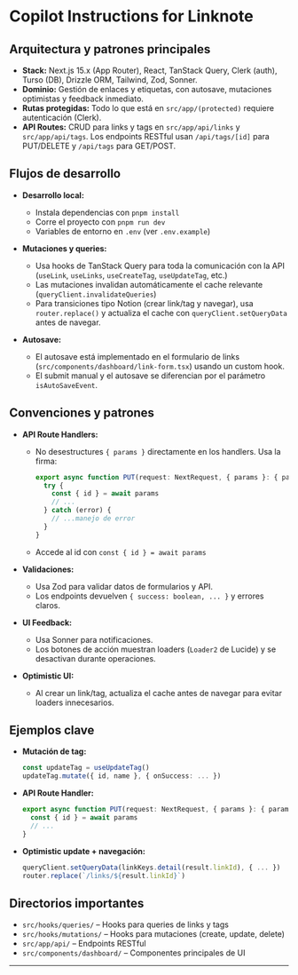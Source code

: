 # Copilot Instructions for Linknote

## Arquitectura y patrones principales

- **Stack:** Next.js 15.x (App Router), React, TanStack Query, Clerk (auth), Turso (DB), Drizzle ORM, Tailwind, Zod, Sonner.
- **Dominio:** Gestión de enlaces y etiquetas, con autosave, mutaciones optimistas y feedback inmediato.
- **Rutas protegidas:** Todo lo que está en `src/app/(protected)` requiere autenticación (Clerk).
- **API Routes:** CRUD para links y tags en `src/app/api/links` y `src/app/api/tags`. Los endpoints RESTful usan `/api/tags/[id]` para PUT/DELETE y `/api/tags` para GET/POST.

## Flujos de desarrollo

- **Desarrollo local:**

  - Instala dependencias con `pnpm install`
  - Corre el proyecto con `pnpm run dev`
  - Variables de entorno en `.env` (ver `.env.example`)

- **Mutaciones y queries:**

  - Usa hooks de TanStack Query para toda la comunicación con la API (`useLink`, `useLinks`, `useCreateTag`, `useUpdateTag`, etc.)
  - Las mutaciones invalidan automáticamente el cache relevante (`queryClient.invalidateQueries`)
  - Para transiciones tipo Notion (crear link/tag y navegar), usa `router.replace()` y actualiza el cache con `queryClient.setQueryData` antes de navegar.

- **Autosave:**
  - El autosave está implementado en el formulario de links (`src/components/dashboard/link-form.tsx`) usando un custom hook.
  - El submit manual y el autosave se diferencian por el parámetro `isAutoSaveEvent`.

## Convenciones y patrones

- **API Route Handlers:**

  - No desestructures `{ params }` directamente en los handlers. Usa la firma:
    ```typescript
    export async function PUT(request: NextRequest, { params }: { params: Promise<{ id: string }> }) {
      try {
        const { id } = await params
        // ...
      } catch (error) {
        // ...manejo de error
      }
    }
    ```
  - Accede al id con `const { id } = await params`

- **Validaciones:**

  - Usa Zod para validar datos de formularios y API.
  - Los endpoints devuelven `{ success: boolean, ... }` y errores claros.

- **UI Feedback:**

  - Usa Sonner para notificaciones.
  - Los botones de acción muestran loaders (`Loader2` de Lucide) y se desactivan durante operaciones.

- **Optimistic UI:**
  - Al crear un link/tag, actualiza el cache antes de navegar para evitar loaders innecesarios.

## Ejemplos clave

- **Mutación de tag:**

  ```typescript
  const updateTag = useUpdateTag()
  updateTag.mutate({ id, name }, { onSuccess: ... })
  ```

- **API Route Handler:**

  ```typescript
  export async function PUT(request: NextRequest, { params }: { params: Promise<{ id: string }> }) {
    const { id } = await params
    // ...
  }
  ```

- **Optimistic update + navegación:**
  ```typescript
  queryClient.setQueryData(linkKeys.detail(result.linkId), { ... })
  router.replace(`/links/${result.linkId}`)
  ```

## Directorios importantes

- `src/hooks/queries/` – Hooks para queries de links y tags
- `src/hooks/mutations/` – Hooks para mutaciones (create, update, delete)
- `src/app/api/` – Endpoints RESTful
- `src/components/dashboard/` – Componentes principales de UI

---
